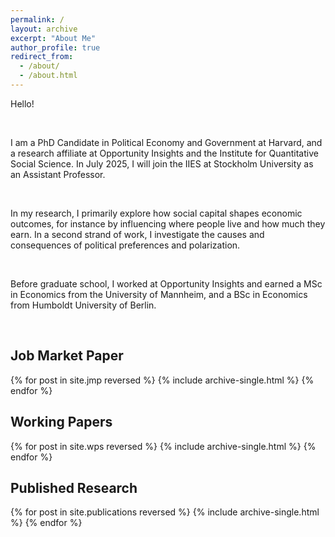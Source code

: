 ```yaml
---
permalink: /
layout: archive
excerpt: "About Me"
author_profile: true
redirect_from: 
  - /about/
  - /about.html
---
```

Hello! 

<br>

I am a PhD Candidate in Political Economy and Government at Harvard, and a research affiliate at Opportunity Insights and the Institute for Quantitative Social Science. In July 2025, I will join the IIES at Stockholm University as an Assistant Professor. 

<br>

In my research, I primarily explore how social capital shapes economic outcomes, for instance by influencing where people live and how much they earn. In a second strand of work, I investigate the causes and consequences of political preferences and polarization. 

<br>


Before graduate school, I worked at Opportunity Insights and earned a MSc in Economics from the University of Mannheim, and a BSc in Economics from Humboldt University of Berlin.  

<br>

Job Market Paper
------
{% for post in site.jmp reversed %}
  {% include archive-single.html %}
{% endfor %}

Working Papers
------
{% for post in site.wps reversed %}
  {% include archive-single.html %}
{% endfor %}

Published Research
------
{% for post in site.publications reversed %}
  {% include archive-single.html %}
{% endfor %}
<br>
